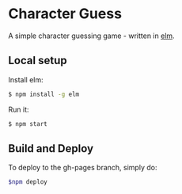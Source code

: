 # Character Guess

A simple character guessing game - written in [elm](http://elm-lang.org).

## Local setup

Install elm:

```bash
$ npm install -g elm
```

Run it:

```bash
$ npm start
```

## Build and Deploy

To deploy to the gh-pages branch, simply do:

```bash
$npm deploy
```
